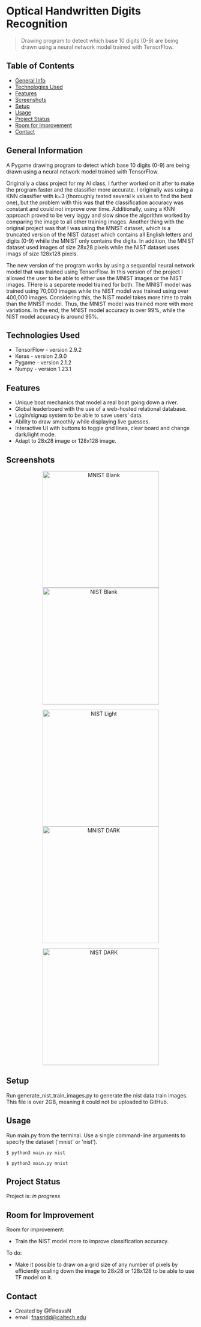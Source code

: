 # Optical Handwritten Digits Recognition
> Drawing program to detect which base 10 digits (0-9) are being drawn using a neural network model trained with TensorFlow.

## Table of Contents
* [General Info](#general-information)
* [Technologies Used](#technologies-used)
* [Features](#features)
* [Screenshots](#screenshots)
* [Setup](#setup)
* [Usage](#usage)
* [Project Status](#project-status)
* [Room for Improvement](#room-for-improvement)
* [Contact](#contact)
<!-- * [License](#license) -->


## General Information
A Pygame drawing program to detect which base 10 digits (0-9) are being drawn
using a neural network model trained with TensorFlow.

Originally a class project for my AI class, I further worked on it after to make the program faster and the classifier more accurate. I originally was using a KNN classifier with k=3 (thoroughly tested several k values to find the best one), but the problem with this was that the classification accuracy was constant and could not improve over time. Additionally, using a KNN approach proved to be very laggy and slow since the algorithm worked by comparing the image to all other training images. Another thing with the original project was that I was using the MNIST dataset, which is a truncated version of the NIST dataset which contains all English letters and digits (0-9) whiile the MNIST only contains the digits. In addition, the MNIST dataset used images of size 28x28 pixels while the NIST dataset uses imags of size 128x128 pixels.

The new version of the program works by using a sequantial neural network model that was trained using TensorFlow. In this version of the project I allowed the user to be able to either use the MNIST images or the NIST images. THere is a separete model trained for both. The MNIST model was trained using 70,000 images while the NIST model was trained using over 400,000 images. Considering this, the NIST model takes more time to train than the MNIST model. Thus, the MNIST model was trained more with more variations. In the end, the MNIST model accuracy is over 99%, while the NIST model accuracy is around 95%.


## Technologies Used
- TensorFlow - version 2.9.2
- Keras - version 2.9.0
- Pygame - version 2.1.2
- Numpy - version 1.23.1


## Features
- Unique boat mechanics that model a real boat going down a river.
- Global leaderboard with the use of a web-hosted relational database.
- Login/signup system to be able to save users' data.
- Ability to draw smoothly while displaying live guesses.
- Interactive UI with buttons to toggle grid lines, clear board and change dark/light mode.
- Adapt to 28x28 image or 128x128 image.


## Screenshots
<p align="center">
  <img alt="MNIST Blank" src="./screenshots/mnist_blank.png" width="310">
  <img alt="NIST Blank" src="./screenshots/nist_blank.png" width="310">
</p>
<p align="center">
  <img alt="NIST Light" src="./screenshots/nist_light.png" width="310">
  <img alt="MNIST DARK" src="./screenshots/mnist_dark.png" width="310">
</p>
<p align="center">
  <img alt="NIST DARK" src="./screenshots/nist_dark.png" width="310">
</p>


## Setup
Run generate_nist_train_images.py to generate the nist data train images. This file is over 2GB, meaning it could not be uploaded to GitHub.


## Usage
Run main.py from the terminal. Use a single command-line arguments to specify the dataset ('mnist' or 'nist').

```console
$ python3 main.py nist
```

```console
$ python3 main.py mnist
```

## Project Status
Project is: _in progress_


## Room for Improvement
Room for improvement:
- Train the NIST model more to improve classification accuracy.

To do:
- Make it possible to draw on a grid size of any number of pixels by efficiently scaling down the image to 28x28 or 128x128 to be able to use TF model on it.


## Contact
- Created by @FirdavsN
- email: fnasridd@caltech.edu
